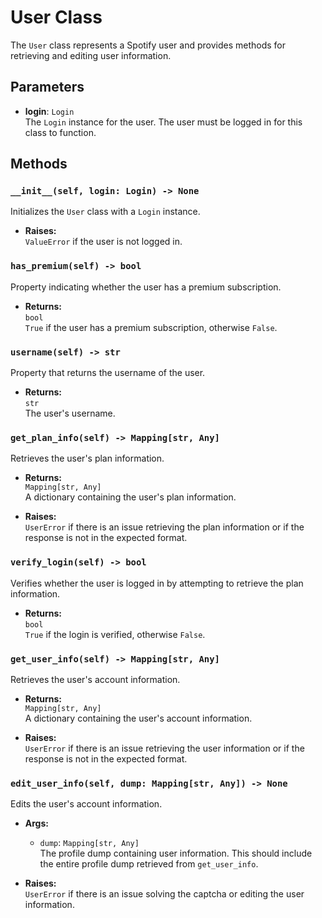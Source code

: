 # User Class

The `User` class represents a Spotify user and provides methods for retrieving and editing user information.

## Parameters

- **login**: `Login`  
  The `Login` instance for the user. The user must be logged in for this class to function.

## Methods

### `__init__(self, login: Login) -> None`
Initializes the `User` class with a `Login` instance.

- **Raises:**  
  `ValueError` if the user is not logged in.

### `has_premium(self) -> bool`
Property indicating whether the user has a premium subscription.

- **Returns:**  
  `bool`  
  `True` if the user has a premium subscription, otherwise `False`.

### `username(self) -> str`
Property that returns the username of the user.

- **Returns:**  
  `str`  
  The user's username.

### `get_plan_info(self) -> Mapping[str, Any]`
Retrieves the user's plan information.

- **Returns:**  
  `Mapping[str, Any]`  
  A dictionary containing the user's plan information.

- **Raises:**  
  `UserError` if there is an issue retrieving the plan information or if the response is not in the expected format.

### `verify_login(self) -> bool`
Verifies whether the user is logged in by attempting to retrieve the plan information.

- **Returns:**  
  `bool`  
  `True` if the login is verified, otherwise `False`.

### `get_user_info(self) -> Mapping[str, Any]`
Retrieves the user's account information.

- **Returns:**  
  `Mapping[str, Any]`  
  A dictionary containing the user's account information.

- **Raises:**  
  `UserError` if there is an issue retrieving the user information or if the response is not in the expected format.

### `edit_user_info(self, dump: Mapping[str, Any]) -> None`
Edits the user's account information.

- **Args:**
  - `dump`: `Mapping[str, Any]`  
    The profile dump containing user information. This should include the entire profile dump retrieved from `get_user_info`.

- **Raises:**  
  `UserError` if there is an issue solving the captcha or editing the user information.
